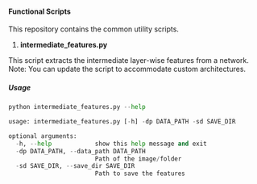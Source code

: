 #### Functional Scripts

This repository contains the common utility scripts.


1. **intermediate_features.py**

This script extracts the intermediate layer-wise features from a network.  
Note: You can update the script to accommodate custom architectures.

##### Usage
```python
python intermediate_features.py --help

usage: intermediate_features.py [-h] -dp DATA_PATH -sd SAVE_DIR

optional arguments:
  -h, --help            show this help message and exit
  -dp DATA_PATH, --data_path DATA_PATH
                        Path of the image/folder
  -sd SAVE_DIR, --save_dir SAVE_DIR
                        Path to save the features

```